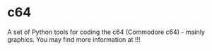 # c64
A set of Python tools for coding the c64 (Commodore c64) - mainly graphics.
You may find more information at !!!
